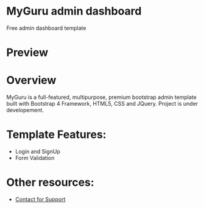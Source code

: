 # MyGuru admin dashboard
Free admin dashboard template

# Preview


# Overview
MyGuru  is a full-featured, multipurpose, premium bootstrap admin template built with Bootstrap 4 Framework, HTML5, CSS and JQuery.
Project is under developement.


# Template Features:
- Login and SignUp
- Form Validation


# Other resources:

- [Contact for Support](https://myprivateguru.github.io)

